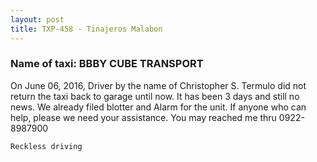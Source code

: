 ```yaml
---
layout: post
title: TXP-458 - Tinajeros Malabon
---
```


### Name of taxi: BBBY CUBE TRANSPORT

On June 06, 2016, Driver by the name of Christopher S. Termulo did not return the taxi back to garage until now. It has been 3 days and still no news. We already filed blotter and Alarm for the unit. If anyone who can help, please we need your assistance. You may reached me thru 0922-8987900

```Reckless driving```
